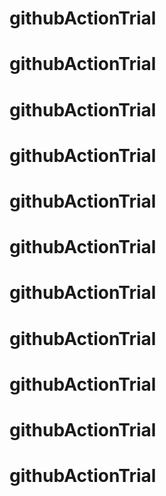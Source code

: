 # githubActionTrial
# githubActionTrial
# githubActionTrial
# githubActionTrial
# githubActionTrial
# githubActionTrial
# githubActionTrial
# githubActionTrial
# githubActionTrial
# githubActionTrial
# githubActionTrial
